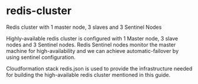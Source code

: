 # redis-cluster
Redis cluster with 1 master node, 3 slaves and 3 Sentinel Nodes

Highly-available redis cluster is configured with 1 Master node, 3 slave nodes and 3 Sentinel nodes. Redis Sentinel nodes monitor the master machine for high-availability and we can achieve automatic-failover by using sentinel configuration.

Cloudformation stack redis.json is used to provide the infrastructure needed for building the high-available redis cluster mentioned in this guide. 

